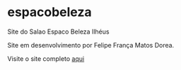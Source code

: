 # espacobeleza
 Site do Salao Espaco Beleza Ilhéus

 Site em desenvolvimento por Felipe França Matos Dorea.

 Visite o site completo <a href="https://felipedorea.github.io/espacobeleza/paginas/pag-inicial.html">aqui</a>
